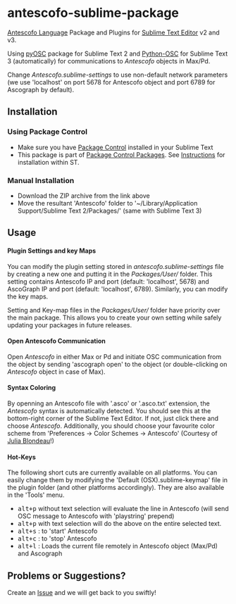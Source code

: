# antescofo-sublime-package
[Antescofo Language](http://repmus.ircam.fr/antescofo) Package and Plugins for [Sublime Text Editor](http://www.sublimetext.com) v2 and v3.

Using [pyOSC](https://trac.v2.nl/wiki/pyOSC) package for Sublime Text 2 and [Python-OSC](https://github.com/attwad/python-osc) for Sublime Text 3 (automatically) for communications to *Antescofo* objects in Max/Pd.

Change *Antescofo.sublime-settings* to use non-default network parameters (we use 'localhost' on port 5678 for Antescofo object and port 6789 for Ascograph by default).

## Installation

### Using Package Control

- Make sure you have [Package Control](https://packagecontrol.io/installation) installed in your Sublime Text
- This package is part of [Package Control Packages](https://packagecontrol.io/packages/Antescofo). See [Instructions](https://packagecontrol.io/docs/usage) for installation within ST. 

### Manual Installation

- Download the ZIP archive from the link above
- Move the resultant 'Antescofo' folder to '~/Library/Application Support/Sublime Text 2/Packages/' (same with Sublime Text 3)

## Usage

#### Plugin Settings and key Maps

You can modify the plugin setting stored in *antescofo.sublime-settings* file by creating a new one and putting it in the *Packages/User/* folder. This setting contains Antescofo IP and port (default: 'localhost', 5678) and AscoGraph IP and port (default: 'localhost', 6789). Similarly, you can modify the key maps.

Setting and Key-map files in the *Packages/User/* folder have priority over the main package. This allows you to create your own setting while safely updating your packages in future releases.

#### Open Antescofo Communication

Open *Antescofo* in either Max or Pd and initiate OSC communication from the object by sending 'ascograph open' to the object (or double-clicking on *Antescofo* object in case of Max).

#### Syntax Coloring

By openning an Antescofo file with '.asco' or '.asco.txt' extension, the *Antescofo* syntax is automatically detected. You should see this at the bottom-right corner of the Sublime Text Editor. If not, just click there and choose *Antescofo*.
Additionally, you should choose your favourite color scheme from 'Preferences -> Color Schemes -> Antescofo' (Courtesy of [Julia Blondeau](http://www.juliablondeau.fr/)!) 

#### Hot-Keys

The following short cuts are currently available on all platforms. You can easily change them by modifying the 'Default (OSX).sublime-keymap' file in the plugin folder (and other platforms accordingly). They are also available in the 'Tools' menu.

- <kbd>alt+p</kbd> without text selection will evaluate the line in Antescofo (will send OSC message to Antescofo with 'playstring' prepend)
- <kbd>alt+p</kbd> with text selection will do the above on the entire selected text.
- <kbd>alt+s</kbd> : to 'start' Antescofo
- <kbd>alt+c</kbd> : to 'stop' Antescofo
- <kbd>alt+l</kbd> : Loads the current file remotely in Antescofo object (Max/Pd) and Ascograph

## Problems or Suggestions?

Create an [Issue](https://github.com/arshiacont/antescofo-sublime-package/issues) and we will get back to you swiftly!